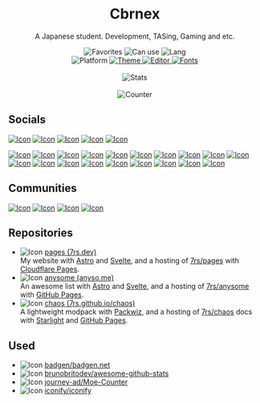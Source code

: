 [youtube]: https://api.iconify.design/simple-icons:youtube.svg?color=%23FF0000&height=36
[mastodon]: https://api.iconify.design/simple-icons:mastodon.svg?color=%236364FF&height=36
[zenn]: https://api.iconify.design/simple-icons:zenn.svg?color=%233EA8FF&height=36
[bluesky]: https://api.iconify.design/simple-icons:bluesky.svg?color=%230285FF&height=36
[x]: https://api.iconify.design/simple-icons:x.svg?color=%23000000&height=36
[github]: https://api.iconify.design/simple-icons:github.svg?color=%23181717&height=36
[internet-archive]: https://api.iconify.design/simple-icons:internetarchive.svg?color=%23666666&height=36
[stackshare]: https://api.iconify.design/simple-icons:stackshare.svg?color=%230690FA&height=36
[patreon]: https://api.iconify.design/simple-icons:patreon.svg?color=%23000000&height=36
[ko-fi]: https://api.iconify.design/simple-icons:kofi.svg?color=%23FF5E5B&height=36
[paypal]: https://api.iconify.design/simple-icons:paypal.svg?color=%23003087&height=36
[discord]: https://api.iconify.design/simple-icons:discord.svg?color=%235865F2&height=36
[pinterest]: https://api.iconify.design/simple-icons:pinterest.svg?color=%23BD081C&height=36
[gitlab]: https://api.iconify.design/simple-icons:gitlab.svg?color=%23FC6D26&height=36
[qiita]: https://api.iconify.design/simple-icons:qiita.svg?color=%2355C500&height=36
[reddit]: https://api.iconify.design/simple-icons:reddit.svg?color=%23FF4500&height=36
[google]: https://api.iconify.design/simple-icons:google.svg?color=%234285F4&height=36
[npm]: https://api.iconify.design/simple-icons:npm.svg?color=%23CB3837&height=36
[telegram]: https://api.iconify.design/simple-icons:telegram.svg?color=%2326A5E4&height=36
[apple-music]: https://api.iconify.design/simple-icons:applemusic.svg?color=%23FA243C&height=36
[twitch]: https://api.iconify.design/simple-icons:twitch.svg?color=%239146FF&height=36
[quora]: https://api.iconify.design/simple-icons:quora.svg?color=%23B92B27&height=36
[stackoverflow]: https://api.iconify.design/simple-icons:stackoverflow.svg?color=%23F58025&height=36
[tiktok]: https://api.iconify.design/simple-icons:tiktok.svg?color=%23000000&height=36

[github-inline]: https://api.iconify.design/simple-icons:github.svg?color=%23181717&height=16
[cloudflare-inline]: https://api.iconify.design/simple-icons:cloudflare.svg?color=%23F38020&height=16

[7rs/pages]: https://github.com/7rs/pages
[7rs/anysome]: https://github.com/7rs/anysome
[7rs/chaos]: https://github.com/7rs/chaos
[astro]: https://astro.build/
[svelte]: https://svelte.dev/
[packwiz]: https://packwiz.infra.link/
[starlight]: https://starlight.astro.build/
[cloudflare-pages]: https://pages.cloudflare.com/
[github-pages]: https://pages.github.com/

<h1 align="center">Cbrnex</h1>  
<div align="center">
  <p>A Japanese student. Development, TASing, Gaming and etc.</p>
  <div>
    <img alt="Favorites" src="https://flat.badgen.net/badge/Favorites/Go%20and%20TypeScript/red" />
    <img alt="Can use" src="https://flat.badgen.net/badge/Can%20use/Java,%20Python%20and%20Lua/orange" />
    <img alt="Lang" src="https://flat.badgen.net/badge/Lang/Japanese%20and%20English/yellow" />
  </div>
  <div>
    <img alt="Platform" src="https://flat.badgen.net/badge/Platform/Windows and MacOS/green" />
    <a href="https://code.visualstudio.com/" title="VSCode">
      <img alt="Theme" src="https://flat.badgen.net/badge/Editor/VSCode/cyan" />
    </a>
    <a href="https://draculatheme.com/" title="Dracula">
      <img alt="Editor" src="https://flat.badgen.net/badge/Theme/Dracula/blue" />
    </a>
    <a href="https://typeof.net/Iosevka" title="Iosevka">
      <img alt="Fonts" src="https://flat.badgen.net/badge/Fonts/Iosevka/purple" />
    </a>
  </div>
</div>
<br />
<div align="center">
  <img alt="Stats" src="https://awesome-github-stats.azurewebsites.net/user-stats/7rs?cardType=level&theme=dracula&Ring=00000000&Border=00000000&Title=00000000" />
</div>
<br />
<div align="center">
  
  <img alt="Counter" src="https://count.getloli.com/get/@7rs?theme=gelbooru" />
</div>

## Socials  

  [![Icon][telegram]](https://t.me/cbrnex)
  [![Icon][youtube]](https://youtube.com/@QRZE)
  [![Icon][github]](https://github.com/7rs)
  [![Icon][zenn]](https://zenn.dev/7rs)
  [![Icon][discord]](https://discordapp.com/users/381293338025787392)
  
  [![Icon][twitch]](https://twitch.tv/cbrnex)
  [![Icon][tiktok]](https://tiktok.com/@cbrnex)
  [![Icon][gitlab]](https://gitlab.com/7rs)
  [![Icon][internet-archive]](https://archive.org/details/@cbrnex)
  [![Icon][npm]](https://www.npmjs.com/~7rs)
  [![Icon][qiita]](https://qiita.com/7rs)
  [![Icon][google]](https://g.dev/7rs)
  [![Icon][stackshare]](https://stackshare.io/7rs)
  [![Icon][mastodon]](https://mastodon.social/@7rs)
  [![Icon][bluesky]](https://bsky.app/profile/7rs.dev)
  [![Icon][x]](https://x.com/qlzegg)
  [![Icon][pinterest]](https://pinterest.com/cbrnex)
  [![Icon][apple-music]](https://music.apple.com/profile/7rs)
  [![Icon][reddit]](https://reddit.com/user/r4zln)
  [![Icon][quora]](https://quora.com/profile/Cbrnex)
  [![Icon][stackoverflow]](https://stackoverflow.com/users/23180567)
  [![Icon][patreon]](https://patreon.com/7rs)
  [![Icon][ko-fi]](https://ko-fi.com/cbrnex)
  [![Icon][paypal]](https://paypal.me/7rbots)

## Communities  

  [![Icon][discord]](https://7rs.dev/discord)
  [![Icon][github]](https://github.com/74gg)
  [![Icon][zenn]](https://zenn.dev/p/74)
  [![Icon][reddit]](https://reddit.com/r/74gg)

## Repositories  

- ![Icon][cloudflare-inline] [pages (7rs.dev)](https://7rs.dev/)  
  My website with [Astro][astro] and [Svelte][svelte],
  and a hosting of [7rs/pages][7rs/pages] with [Cloudflare Pages][cloudflare-pages].
- ![Icon][github-inline] [anysome (anyso.me)](https://anyso.me/)  
  An awesome list with [Astro][astro] and [Svelte][svelte],
  and a hosting of [7rs/anysome][7rs/anysome] with [GitHub Pages][github-pages].
- ![Icon][github-inline] [chaos (7rs.github.io/chaos)](https://7rs.github.io/chaos)  
  A lightweight modpack with [Packwiz][packwiz],
  and a hosting of [7rs/chaos][7rs/chaos] docs with [Starlight][starlight] and [GitHub Pages][github-pages].

## Used  

- ![Icon][github-inline] [badgen/badgen.net](https://github.com/badgen/badgen.net)
- ![Icon][github-inline] [brunobritodev/awesome-github-stats](https://github.com/brunobritodev/awesome-github-stats)
- ![Icon][github-inline] [journey-ad/Moe-Counter](https://github.com/journey-ad/Moe-Counter)
- ![Icon][github-inline] [iconify/iconify](https://github.com/iconify/iconify)
